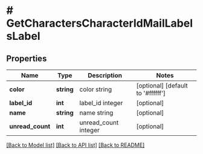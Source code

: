 # # GetCharactersCharacterIdMailLabelsLabel

## Properties

Name | Type | Description | Notes
------------ | ------------- | ------------- | -------------
**color** | **string** | color string | [optional] [default to '#ffffff']
**label_id** | **int** | label_id integer | [optional]
**name** | **string** | name string | [optional]
**unread_count** | **int** | unread_count integer | [optional]

[[Back to Model list]](../../README.md#models) [[Back to API list]](../../README.md#endpoints) [[Back to README]](../../README.md)
